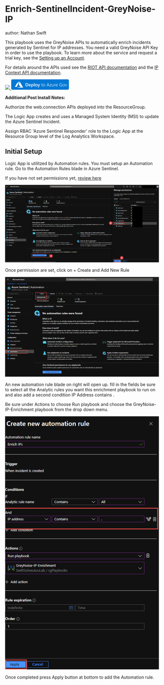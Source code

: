 # Enrich-SentinelIncident-GreyNoise-IP
author: Nathan Swift

This playbook uses the GreyNoise APIs to automatically enrich incidents generated by Sentinel for IP addresses. You need a valid GreyNoise API Key in order to use the playbook. To learn more about the service and request a trial key, see the [Setting up an Account](https://developer.greynoise.io/docs/setting-up-an-account). 

For details around the APIs used see the [RIOT API documentation](https://developer.greynoise.io/reference/ip-lookup-1#riotip) and the [IP Context API documentation](https://developer.greynoise.io/reference/ip-lookup-1#noisecontextip-1).

<a href="https://portal.azure.com/#create/Microsoft.Template/uri/https%3A%2F%2Fraw.githubusercontent.com%2FAzure%2FAzure-Sentinel%2Fmaster%2FPlaybooks%2FEnrich-SentinelIncident-GreyNoise-IP%2Fazuredeploy.json" target="_blank">
    <img src="https://aka.ms/deploytoazurebutton""/>
</a>
<a href="https://portal.azure.us/#create/Microsoft.Template/uri/https%3A%2F%2Fraw.githubusercontent.com%2FAzure%2FAzure-Sentinel%2Fmaster%2FPlaybooks%2FEnrich-SentinelIncident-GreyNoise-IP%2Fazuredeploy.json" target="_blank">
<img src="https://raw.githubusercontent.com/Azure/azure-quickstart-templates/master/1-CONTRIBUTION-GUIDE/images/deploytoazuregov.png"/>
</a>

**Additional Post Install Notes:**

Authorize the web.connection APIs deployed into the ResourceGroup.

The Logic App creates and uses a Managed System Identity (MSI) to update the Azure Sentinel Incident. 

Assign RBAC 'Azure Sentinel Responder' role to the Logic App at the Resource Group level of the Log Analytics Workspace.

## Initial Setup

Logic App is utilitzed by Automation rules. You must setup an Automation rule. Go to the Automation Rules blade in Azure Sentinel. 

If you have not set permissions yet, [review here](https://docs.microsoft.com/en-us/azure/sentinel/automate-incident-handling-with-automation-rules#permissions-for-automation-rules-to-run-playbooks)

![createautomation0](Images/createautomation0.png)

Once permission are set, click on + Create and Add New Rule

![createautomation1](Images/createautomation1.png)

An new automation rule blade on right will open up. fill in the fields be sure to select all the Analytic rules you want this enrichment playbook to run on and also add a second condition IP Address contains .

Be sure under Actions to choose Run playbook and choose the GreyNoise-IP-Enrichment playbook from the drop down menu.

![createautomation2](Images/createautomation2.png)

Once completed press Apply button at bottom to add the Automation rule.